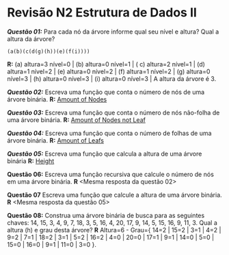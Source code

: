 # Revisão N2 Estrutura de Dados II

***Questão 01:*** Para cada nó da árvore informe qual seu nível e altura? Qual a altura da árvore?

    (a(b)(c(d(g)(h))(e)(f(i))))
**R:** (a) altura=3 nível=0 | (b) altura=0 nível=1 | ( c) altura=2 nível=1 | (d) altura=1 nível=2 | (e) altura=0 nível=2 | (f) altura=1 nível=2  | (g) altura=0 nível=3 | (h) altura=0 nível=3 | (i) altura=0 nível=3 | A altura da árvore é 3. 

***Questão 02:*** Escreva uma função que conta o número de nós de uma árvore binária.
**R:** 
[Amount of Nodes](https://github.com/CaetanoMatheus/ED2RevisaoN2/blob/master/Tree.java)

***Questão 03:*** Escreva uma função que conta o número de nós não-folha de uma árvore binária.
**R:**
[Amount of Nodes not Leaf](https://github.com/CaetanoMatheus/ED2RevisaoN2/blob/master/Tree.java)

***Questão 04:*** Escreva uma função que conta o número de folhas de uma árvore binária.
**R:**
[Amount of Leafs](https://github.com/CaetanoMatheus/ED2RevisaoN2/blob/master/Tree.java)

***Questão 05:*** Escreva uma função que calcula a altura de uma árvore binária
**R:**
[Height](https://github.com/CaetanoMatheus/ED2RevisaoN2/blob/master/Tree.java)

**Questão 06:** Escreva uma função recursiva que calcule o número de nós em uma árvore binária.
**R** <Mesma resposta da questão 02>

**Questão 07** Escreva uma função que calcule a altura de uma árvore binária.
**R** <Mesma resposta da questão 05>

**Questão 08:** Construa uma árvore binária de busca para as seguintes chaves: 14, 15, 3, 4, 9, 7, 18, 3, 5, 16, 4,
20, 17, 9, 14, 5, 15, 16, 9, 11, 3. Qual a altura (h) e grau desta árvore?
**R** Altura=6 - Grau={ 14=2 | 15=2 | 3=1 | 4=2 | 9=2 | 7=1 | 18=2 | 3=1 | 5=2 | 16=2 | 4=0 | 20=0 | 17=1 | 9=1 | 14=0 | 5=0 | 15=0 | 16=0 | 9=1 | 11=0 | 3=0 }.
